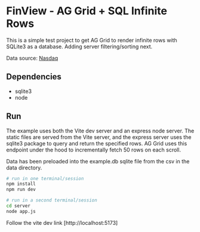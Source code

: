 # FinView - AG Grid + SQL Infinite Rows

This is a simple test project to get AG Grid to render infinite rows with
SQLite3 as a database. Adding server filtering/sorting next.

Data source: [Nasdaq](https://www.nasdaq.com/market-activity/stocks/aapl/historical?page=1&rows_per_page=10&timeline=y10)

## Dependencies

- sqlite3
- node

## Run

The example uses both the Vite dev server and an express node server. The
static files are served from the Vite server, and the express server uses
the sqlite3 package to query and return the specified rows. AG Grid uses this
endpoint under the hood to incrementally fetch 50 rows on each scroll.

Data has been preloaded into the example.db sqlite file from the csv in the
data directory.

```bash
# run in one terminal/session
npm install
npm run dev
```

```bash
# run in a second terminal/session
cd server
node app.js
```

Follow the vite dev link [http://localhost:5173]
